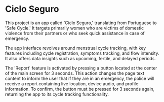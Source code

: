 # Ciclo Seguro
This project is an app called 'Ciclo Seguro,' translating from Portuguese to 'Safe Cycle.' 
It targets primarily women who are victims of domestic violence from their partners or who seek quick assistance in case of emergency.

The app interface revolves around menstrual cycle tracking, with key features including cycle registration, symptoms tracking, and flow intensity. It also offers data insights such as upcoming, fertile, and delayed periods.

The 'Report' feature is activated by pressing a button located at the center of the main screen for 3 seconds. This action changes the page text content to inform the user that if they are in an emergency, the police will receive a report containing live location, device audio, and profile information. To confirm, the button must be pressed for 3 seconds again, returning the app to its cycle tracking functionality.

